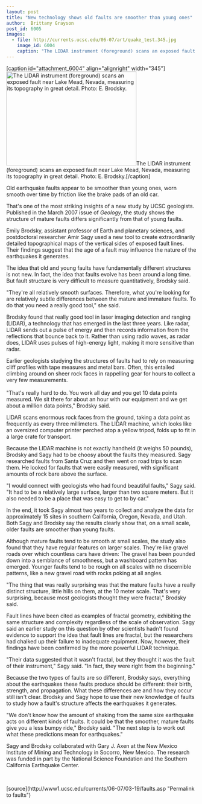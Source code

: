 ```yaml
---
layout: post
title: "New technology shows old faults are smoother than young ones"
author:  Brittany Grayson
post_id: 6005
images:
  - file: http://currents.ucsc.edu/06-07/art/quake_test.345.jpg
    image_id: 6004
    caption: "The LIDAR instrument (foreground) scans an exposed fault near Lake Mead, Nevada, measuring its topography in great detail. Photo: E. Brodsky."
---
```


[caption id="attachment_6004" align="alignright" width="345"]<a href="http://localhost/mysite/wp-content/uploads/2007/03/quake_test.345.jpg"><img class="size-full wp-image-6004" src="http://localhost/mysite/wp-content/uploads/2007/03/quake_test.345.jpg" alt="The LIDAR instrument (foreground) scans an exposed fault near Lake Mead, Nevada, measuring its topography in great detail. Photo: E. Brodsky." width="345" height="249" /></a>The LIDAR instrument (foreground) scans an exposed fault near Lake Mead, Nevada, measuring its topography in great detail. Photo: E. Brodsky.[/caption]
<a name="content" id="content"></a>
<p>
  Old earthquake faults appear to be smoother than young ones, worn smooth over time by friction like the brake pads of an old car.
</p>
<p>
  That's one of the most striking insights of a new study by UCSC geologists. Published in the March 2007 issue of <i>Geology</i>, the study shows the structure of mature faults differs significantly from that of young faults.
</p>
<p>
  Emily Brodsky, assistant professor of Earth and planetary sciences, and postdoctoral researcher Amir Sagy used a new tool to create extraordinarily detailed topographical maps of the vertical sides of exposed fault lines. Their findings suggest that the age of a fault may influence the nature of the earthquakes it generates.
</p>
<p>
  The idea that old and young faults have fundamentally different structures is not new. In fact, the idea that faults evolve has been around a long time. But fault structure is very difficult to measure quantitatively, Brodsky said.
</p>
<p>
  "They're all relatively smooth surfaces. Therefore, what you're looking for are relatively subtle differences between the mature and immature faults. To do that you need a really good tool," she said.
</p>
<p>
  Brodsky found that really good tool in laser imaging detection and ranging (LIDAR), a technology that has emerged in the last three years. Like radar, LIDAR sends out a pulse of energy and then records information from the reflections that bounce back to it. Rather than using radio waves, as radar does, LIDAR uses pulses of high-energy light, making it more sensitive than radar.
</p>
<p>
  Earlier geologists studying the structures of faults had to rely on measuring cliff profiles with tape measures and metal bars. Often, this entailed climbing around on sheer rock faces in rappelling gear for hours to collect a very few measurements.<br>
  <br>
  "That's really hard to do. You work all day and you get 10 data points measured. We sit there for about an hour with our equipment and we get about a million data points," Brodsky said.
</p>
<p>
  LIDAR scans enormous rock faces from the ground, taking a data point as frequently as every three millimeters. The LIDAR machine, which looks like an oversized computer printer perched atop a yellow tripod, folds up to fit in a large crate for transport.
</p>
<p>
  Because the LIDAR machine is not exactly handheld (it weighs 50 pounds), Brodsky and Sagy had to be choosy about the faults they measured. Sagy researched faults from Santa Cruz and then went on road trips to scan them. He looked for faults that were easily measured, with significant amounts of rock bare above the surface.
</p>
<p>
  "I would connect with geologists who had found beautiful faults," Sagy said. "It had to be a relatively large surface, larger than two square meters. But it also needed to be a place that was easy to get to by car."
</p>
<p>
  In the end, it took Sagy almost two years to collect and analyze the data for approximately 15 sites in southern California, Oregon, Nevada, and Utah. Both Sagy and Brodsky say the results clearly show that, on a small scale, older faults are smoother than young faults.
</p>
<p>
  Although mature faults tend to be smooth at small scales, the study also found that they have regular features on larger scales. They're like gravel roads over which countless cars have driven: The gravel has been pounded down into a semblance of smoothness, but a washboard pattern has emerged. Younger faults tend to be rough on all scales with no discernible patterns, like a new gravel road with rocks poking at all angles.
</p>
<p>
  "The thing that was really surprising was that the mature faults have a really distinct structure, little hills on them, at the 10 meter scale. That's very surprising, because most geologists thought they were fractal," Brodsky said.
</p>
<p>
  Fault lines have been cited as examples of fractal geometry, exhibiting the same structure and complexity regardless of the scale of observation. Sagy said an earlier study on this question by other scientists hadn't found evidence to support the idea that fault lines are fractal, but the researchers had chalked up their failure to inadequate equipment. Now, however, their findings have been confirmed by the more powerful LIDAR technique.
</p>
<p>
  "Their data suggested that it wasn't fractal, but they thought it was the fault of their instrument," Sagy said. "In fact, they were right from the beginning."
</p>
<p>
  Because the two types of faults are so different, Brodsky says, everything about the earthquakes these faults produce should be different: their birth, strength, and propagation. What these differences are and how they occur still isn't clear. Brodsky and Sagy hope to use their new knowledge of faults to study how a fault's structure affects the earthquakes it generates.
</p>
<p>
  "We don't know how the amount of shaking from the same size earthquake acts on different kinds of faults. It could be that the smoother, mature faults give you a less bumpy ride," Brodsky said. "The next step is to work out what these predictions mean for earthquakes."
</p>
<p>
  Sagy and Brodsky collaborated with Gary J. Axen at the New Mexico Institute of Mining and Technology in Socorro, New Mexico. The research was funded in part by the National Science Foundation and the Southern California Earthquake Center.
</p>
<p>
  <br>
</p>
[source](http://www1.ucsc.edu/currents/06-07/03-19/faults.asp "Permalink to faults")
